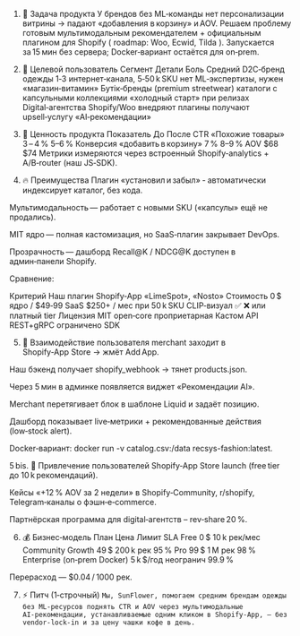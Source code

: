
1. 🎯 Задача продукта
У брендов без ML‑команды нет персонализации витрины → падают «добавления в корзину» и AOV.
Решаем проблему готовым мультимодальным рекомендателем + официальным плагином для Shopify ( roadmap: Woo, Ecwid, Tilda ). Запускается за 15 мин без сервера; Docker‑вариант остаётся для on‑prem.

2. 👥 Целевой пользователь
Сегмент	Детали	Боль
Средний D2C‑бренд одежды	1‑3 интернет‑канала, 5‑50 k SKU	нет ML‑экспертизы, нужен «магазин‑витамин»
Бутік‑бренды (premium streetwear)	каталоги с капсульными коллекциями	«холодный старт» при релизах
Digital‑агентства Shopify/Woo	внедряют плагины	получают upsell‑услугу «AI‑рекомендации»

3. 💎 Ценность продукта
Показатель	До	После
CTR «Похожие товары»	3 – 4 %	5–6 %
Конверсия «добавить в корзину»	7 %	8–9 %
AOV	$68	$74
Метрики измеряются через встроенный Shopify‑analytics + A/B‑router (наш JS‑SDK).		

4. 🔥 Преимущества
Плагин «установил и забыл» ‑ автоматически индексирует каталог, без кода.

Мультимодальность — работает с новыми SKU («капсулы» ещё не продались).

MIT ядро — полная кастомизация, но SaaS‑плагин закрывает DevOps.

Прозрачность — дашборд Recall@K / NDCG@K доступен в админ‑панели Shopify.

Сравнение:

Критерий	Наш плагин	Shopify‑App «LimeSpot», «Nosto»
Стоимость	0 $ ядро / $49‑99 SaaS	$250+ / мес при 50 k SKU
CLIP‑визуал	✅	❌ или платный tier
Лицензия	MIT open‑core	проприетарная
Кастом API	REST+gRPC	ограничено SDK

5. 🤝 Взаимодействие пользователя
merchant заходит в Shopify‑App Store → жмёт Add App.

Наш бэкенд получает shopify_webhook → тянет products.json.

Через 5 мин в админке появляется виджет «Рекомендации AI».

Merchant перетягивает блок в шаблоне Liquid и задаёт позицию.

Дашборд показывает live‑метрики + рекомендованные действия (low‑stock alert).

Docker‑вариант: docker run -v catalog.csv:/data recsys-fashion:latest.

5 bis. 🚀 Привлечение пользователей
Shopify‑App Store launch (free tier до 10 k рекомендаций).

Кейсы «+12 % AOV за 2 недели» в Shopify‑Community, r/shopify, Telegram‑каналы о фэшн‑e‑commerce.

Партнёрская программа для digital‑агентств – rev‑share 20 %.

6. 💰 Бизнес‑модель
План	Цена	Лимит	SLA
Free	0 $	10 k рек/мес	Community
Growth	49 $	200 k рек	95 %
Pro	99 $	1 M рек	98 %
Enterprise (on‑prem Docker)	5 k $/год	неогранич	99.9 %

Перерасход — $0.04 / 1000 рек.

7. ⚡ Питч (1‑строчный)
```Мы, SunFlower, помогаем средним брендам одежды без ML‑ресурсов поднять CTR и AOV через мультимодальные AI‑рекомендации, устанавливаемые одним кликом в Shopify‑App, — без vendor‑lock‑in и за цену чашки кофе в день.```







